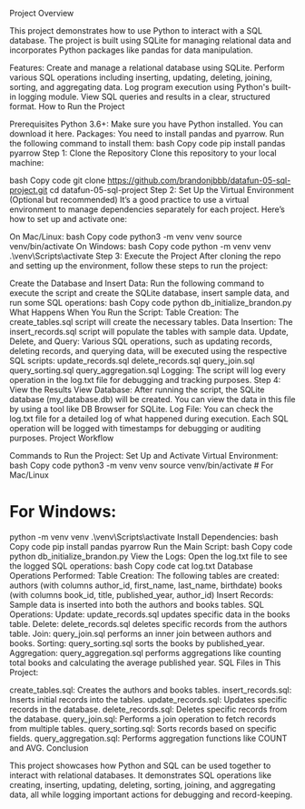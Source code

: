 Project Overview

This project demonstrates how to use Python to interact with a SQL database. The project is built using SQLite for managing relational data and incorporates Python packages like pandas for data manipulation.

Features:
Create and manage a relational database using SQLite.
Perform various SQL operations including inserting, updating, deleting, joining, sorting, and aggregating data.
Log program execution using Python's built-in logging module.
View SQL queries and results in a clear, structured format.
How to Run the Project

Prerequisites
Python 3.6+: Make sure you have Python installed. You can download it here.
Packages: You need to install pandas and pyarrow. Run the following command to install them:
bash
Copy code
pip install pandas pyarrow
Step 1: Clone the Repository
Clone this repository to your local machine:

bash
Copy code
git clone https://github.com/brandonjbbb/datafun-05-sql-project.git
cd datafun-05-sql-project
Step 2: Set Up the Virtual Environment (Optional but recommended)
It’s a good practice to use a virtual environment to manage dependencies separately for each project. Here’s how to set up and activate one:

On Mac/Linux:
bash
Copy code
python3 -m venv venv
source venv/bin/activate
On Windows:
bash
Copy code
python -m venv venv
.\venv\Scripts\activate
Step 3: Execute the Project
After cloning the repo and setting up the environment, follow these steps to run the project:

Create the Database and Insert Data: Run the following command to execute the script and create the SQLite database, insert sample data, and run some SQL operations:
bash
Copy code
python db_initialize_brandon.py
What Happens When You Run the Script:
Table Creation: The create_tables.sql script will create the necessary tables.
Data Insertion: The insert_records.sql script will populate the tables with sample data.
Update, Delete, and Query: Various SQL operations, such as updating records, deleting records, and querying data, will be executed using the respective SQL scripts:
update_records.sql
delete_records.sql
query_join.sql
query_sorting.sql
query_aggregation.sql
Logging: The script will log every operation in the log.txt file for debugging and tracking purposes.
Step 4: View the Results
View Database: After running the script, the SQLite database (my_database.db) will be created. You can view the data in this file by using a tool like DB Browser for SQLite.
Log File: You can check the log.txt file for a detailed log of what happened during execution. Each SQL operation will be logged with timestamps for debugging or auditing purposes.
Project Workflow

Commands to Run the Project:
Set Up and Activate Virtual Environment:
bash
Copy code
python3 -m venv venv
source venv/bin/activate   # For Mac/Linux

# For Windows:
python -m venv venv
.\venv\Scripts\activate
Install Dependencies:
bash
Copy code
pip install pandas pyarrow
Run the Main Script:
bash
Copy code
python db_initialize_brandon.py
View the Logs: Open the log.txt file to see the logged SQL operations:
bash
Copy code
cat log.txt
Database Operations Performed:
Table Creation: The following tables are created:
authors (with columns author_id, first_name, last_name, birthdate)
books (with columns book_id, title, published_year, author_id)
Insert Records: Sample data is inserted into both the authors and books tables.
SQL Operations:
Update: update_records.sql updates specific data in the books table.
Delete: delete_records.sql deletes specific records from the authors table.
Join: query_join.sql performs an inner join between authors and books.
Sorting: query_sorting.sql sorts the books by published_year.
Aggregation: query_aggregation.sql performs aggregations like counting total books and calculating the average published year.
SQL Files in This Project:

create_tables.sql: Creates the authors and books tables.
insert_records.sql: Inserts initial records into the tables.
update_records.sql: Updates specific records in the database.
delete_records.sql: Deletes specific records from the database.
query_join.sql: Performs a join operation to fetch records from multiple tables.
query_sorting.sql: Sorts records based on specific fields.
query_aggregation.sql: Performs aggregation functions like COUNT and AVG.
Conclusion

This project showcases how Python and SQL can be used together to interact with relational databases. It demonstrates SQL operations like creating, inserting, updating, deleting, sorting, joining, and aggregating data, all while logging important actions for debugging and record-keeping.